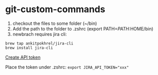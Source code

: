 # git-custom-commands
1. checkout the files to some folder (~/bin)
2. Add the path to the folder to .zshrc (export PATH=$PATH:$HOME/bin)
3. newbrach requires jira cli:
```
brew tap ankitpokhrel/jira-cli
brew install jira-cli
```
[Create API token](https://id.atlassian.com/manage-profile/security/api-tokens)

Place the token under .zshrc: `export JIRA_API_TOKEN="xxx"`
